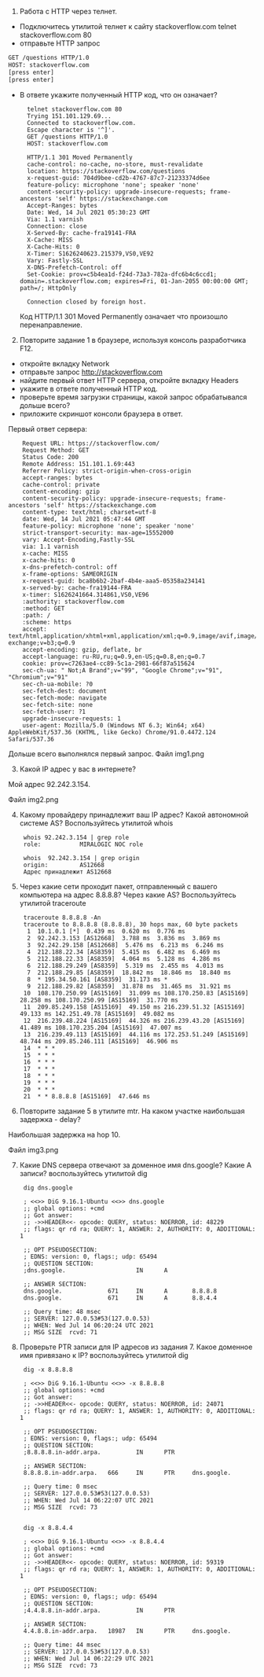 1. Работа c HTTP через телнет.
- Подключитесь утилитой телнет к сайту stackoverflow.com telnet stackoverflow.com 80
- отправьте HTTP запрос
```bash
GET /questions HTTP/1.0
HOST: stackoverflow.com
[press enter]
[press enter]
```
- В ответе укажите полученный HTTP код, что он означает?

		telnet stackoverflow.com 80
		Trying 151.101.129.69...
		Connected to stackoverflow.com.
		Escape character is '^]'.
		GET /questions HTTP/1.0
		HOST: stackoverflow.com

		HTTP/1.1 301 Moved Permanently
		cache-control: no-cache, no-store, must-revalidate
		location: https://stackoverflow.com/questions
		x-request-guid: 704d9bee-cd2b-4767-87c7-21233374d6ee
		feature-policy: microphone 'none'; speaker 'none'
		content-security-policy: upgrade-insecure-requests; frame-ancestors 'self' https://stackexchange.com
		Accept-Ranges: bytes
		Date: Wed, 14 Jul 2021 05:30:23 GMT
		Via: 1.1 varnish
		Connection: close
		X-Served-By: cache-fra19141-FRA
		X-Cache: MISS
		X-Cache-Hits: 0
		X-Timer: S1626240623.215379,VS0,VE92
		Vary: Fastly-SSL
		X-DNS-Prefetch-Control: off
		Set-Cookie: prov=c5b4ea1d-f24d-73a3-782a-dfc6b4c6ccd1; domain=.stackoverflow.com; expires=Fri, 01-Jan-2055 00:00:00 GMT; path=/; HttpOnly

		Connection closed by foreign host.
		
	Код HTTP/1.1 301 Moved Permanently означает что произошло перенаправление.
	
2. Повторите задание 1 в браузере, используя консоль разработчика F12.
- откройте вкладку Network
- отправьте запрос http://stackoverflow.com
- найдите первый ответ HTTP сервера, откройте вкладку Headers
- укажите в ответе полученный HTTP код.
- проверьте время загрузки страницы, какой запрос обрабатывался дольше всего?
- приложите скриншот консоли браузера в ответ.

Первый ответ сервера:
		
		Request URL: https://stackoverflow.com/
		Request Method: GET
		Status Code: 200 
		Remote Address: 151.101.1.69:443
		Referrer Policy: strict-origin-when-cross-origin
		accept-ranges: bytes
		cache-control: private
		content-encoding: gzip
		content-security-policy: upgrade-insecure-requests; frame-ancestors 'self' https://stackexchange.com
		content-type: text/html; charset=utf-8
		date: Wed, 14 Jul 2021 05:47:44 GMT
		feature-policy: microphone 'none'; speaker 'none'
		strict-transport-security: max-age=15552000
		vary: Accept-Encoding,Fastly-SSL
		via: 1.1 varnish
		x-cache: MISS
		x-cache-hits: 0
		x-dns-prefetch-control: off
		x-frame-options: SAMEORIGIN
		x-request-guid: bca8b6b2-2baf-4b4e-aaa5-05358a234141
		x-served-by: cache-fra19144-FRA
		x-timer: S1626241664.314861,VS0,VE96
		:authority: stackoverflow.com
		:method: GET
		:path: /
		:scheme: https
		accept: text/html,application/xhtml+xml,application/xml;q=0.9,image/avif,image/webp,image/apng,*/*;q=0.8,application/signed-exchange;v=b3;q=0.9
		accept-encoding: gzip, deflate, br
		accept-language: ru-RU,ru;q=0.9,en-US;q=0.8,en;q=0.7
		cookie: prov=c7263ae4-cc89-5c1a-2981-66f87a515624
		sec-ch-ua: " Not;A Brand";v="99", "Google Chrome";v="91", "Chromium";v="91"
		sec-ch-ua-mobile: ?0
		sec-fetch-dest: document
		sec-fetch-mode: navigate
		sec-fetch-site: none
		sec-fetch-user: ?1
		upgrade-insecure-requests: 1
		user-agent: Mozilla/5.0 (Windows NT 6.3; Win64; x64) AppleWebKit/537.36 (KHTML, like Gecko) Chrome/91.0.4472.124 Safari/537.36
			
Дольше всего выполнялся первый запрос.
Файл img1.png
	
3. Какой IP адрес у вас в интернете? 

Мой адрес 92.242.3.154.

Файл img2.png
		
4. Какому провайдеру принадлежит ваш IP адрес? Какой автономной системе AS? Воспользуйтесь утилитой whois

		whois 92.242.3.154 | grep role
		role:           MIRALOGIC NOC role

		whois  92.242.3.154 | grep origin
		origin:         AS12668
		Адрес принадлежит AS12668
		 
5. Через какие сети проходит пакет, отправленный с вашего компьютера на адрес 8.8.8.8? Через какие AS? Воспользуйтесь утилитой traceroute 
		
		traceroute 8.8.8.8 -An
		traceroute to 8.8.8.8 (8.8.8.8), 30 hops max, 60 byte packets
		 1  10.1.0.1 [*]  0.439 ms  0.620 ms  0.776 ms
		 2  92.242.3.153 [AS12668]  3.788 ms  3.836 ms  3.869 ms
		 3  92.242.29.158 [AS12668]  5.476 ms  6.213 ms  6.246 ms
		 4  212.188.22.34 [AS8359]  5.415 ms  6.482 ms  6.469 ms
		 5  212.188.22.33 [AS8359]  4.064 ms  5.128 ms  4.286 ms
		 6  212.188.29.249 [AS8359]  5.319 ms  2.455 ms  4.013 ms
		 7  212.188.29.85 [AS8359]  18.842 ms  18.846 ms  18.840 ms
		 8  * 195.34.50.161 [AS8359]  31.173 ms *
		 9  212.188.29.82 [AS8359]  31.878 ms  31.465 ms  31.921 ms
		10  108.170.250.99 [AS15169]  31.099 ms 108.170.250.83 [AS15169]  28.258 ms 108.170.250.99 [AS15169]  31.770 ms
		11  209.85.249.158 [AS15169]  49.150 ms 216.239.51.32 [AS15169]  49.133 ms 142.251.49.78 [AS15169]  49.082 ms
		12  216.239.48.224 [AS15169]  44.326 ms 216.239.43.20 [AS15169]  41.489 ms 108.170.235.204 [AS15169]  47.007 ms
		13  216.239.49.113 [AS15169]  44.116 ms 172.253.51.249 [AS15169]  48.744 ms 209.85.246.111 [AS15169]  46.906 ms
		14  * * *
		15  * * *
		16  * * *
		17  * * *
		18  * * *
		19  * * *
		20  * * *
		21  * * 8.8.8.8 [AS15169]  47.646 ms

6. Повторите задание 5 в утилите mtr. На каком участке наибольшая задержка - delay?
		
Наибольшая задержка на hop 10.

Файл img3.png
		
7. Какие DNS сервера отвечают за доменное имя dns.google? Какие A записи? воспользуйтесь утилитой dig
		
		dig dns.google

		; <<>> DiG 9.16.1-Ubuntu <<>> dns.google
		;; global options: +cmd
		;; Got answer:
		;; ->>HEADER<<- opcode: QUERY, status: NOERROR, id: 48229
		;; flags: qr rd ra; QUERY: 1, ANSWER: 2, AUTHORITY: 0, ADDITIONAL: 1

		;; OPT PSEUDOSECTION:
		; EDNS: version: 0, flags:; udp: 65494
		;; QUESTION SECTION:
		;dns.google.                    IN      A

		;; ANSWER SECTION:
		dns.google.             671     IN      A       8.8.8.8
		dns.google.             671     IN      A       8.8.4.4

		;; Query time: 48 msec
		;; SERVER: 127.0.0.53#53(127.0.0.53)
		;; WHEN: Wed Jul 14 06:20:24 UTC 2021
		;; MSG SIZE  rcvd: 71

8. Проверьте PTR записи для IP адресов из задания 7. Какое доменное имя привязано к IP? воспользуйтесь утилитой dig
		
		dig -x 8.8.8.8

		; <<>> DiG 9.16.1-Ubuntu <<>> -x 8.8.8.8
		;; global options: +cmd
		;; Got answer:
		;; ->>HEADER<<- opcode: QUERY, status: NOERROR, id: 24071
		;; flags: qr rd ra; QUERY: 1, ANSWER: 1, AUTHORITY: 0, ADDITIONAL: 1

		;; OPT PSEUDOSECTION:
		; EDNS: version: 0, flags:; udp: 65494
		;; QUESTION SECTION:
		;8.8.8.8.in-addr.arpa.          IN      PTR

		;; ANSWER SECTION:
		8.8.8.8.in-addr.arpa.   666     IN      PTR     dns.google.

		;; Query time: 0 msec
		;; SERVER: 127.0.0.53#53(127.0.0.53)
		;; WHEN: Wed Jul 14 06:22:07 UTC 2021
		;; MSG SIZE  rcvd: 73
		
		
		dig -x 8.8.4.4

		; <<>> DiG 9.16.1-Ubuntu <<>> -x 8.8.4.4
		;; global options: +cmd
		;; Got answer:
		;; ->>HEADER<<- opcode: QUERY, status: NOERROR, id: 59319
		;; flags: qr rd ra; QUERY: 1, ANSWER: 1, AUTHORITY: 0, ADDITIONAL: 1

		;; OPT PSEUDOSECTION:
		; EDNS: version: 0, flags:; udp: 65494
		;; QUESTION SECTION:
		;4.4.8.8.in-addr.arpa.          IN      PTR

		;; ANSWER SECTION:
		4.4.8.8.in-addr.arpa.   18987   IN      PTR     dns.google.

		;; Query time: 44 msec
		;; SERVER: 127.0.0.53#53(127.0.0.53)
		;; WHEN: Wed Jul 14 06:22:29 UTC 2021
		;; MSG SIZE  rcvd: 73